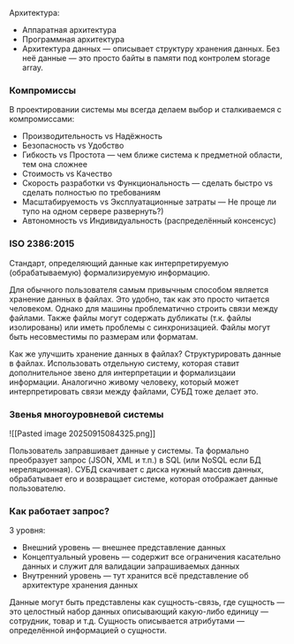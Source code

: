 Архитектура:
- Аппаратная архитектура
- Программная архитектура
- Архитектура данных — описывает структуру хранения данных. Без неё данные — это просто байты в памяти под контролем storage array.
### Компромиссы

В проектировании системы мы всегда делаем выбор и сталкиваемся с компромиссами:

- Производительность vs Надёжность
- Безопасность vs Удобство
- Гибкость vs Простота — чем ближе система к предметной области, тем она сложнее
- Стоимость vs Качество 
- Скорость разработки vs Функциональность — сделать быстро vs сделать полностью по требованиям
- Масштабируемость vs Эксплуатационные затраты — Не проще ли тупо на одном сервере развернуть?)
- Автономность vs Индивидуальность (распределённый консенсус)
### ISO 2386:2015

Стандарт, определяющий данные как интерпретируемую (обрабатываемую) формализируемую информацию.

Для обычного пользователя самым привычным способом является хранение данных в файлах. Это удобно, так как это просто читается человеком. Однако для машины проблематично строить связи между файлами. Также файлы могут содержать дубликаты (т.к. файлы изолированы) или иметь проблемы с синхронизацией. Файлы могут быть несовместимы по размерам или форматам.

Как же улучшить хранение данных в файлах? Структурировать данные в файлах. Использовать отдельную систему, которая ставит дополнительное звено для интерпретации и формализцаии информации. Аналогично живому человеку, который может интерпретировать связи между файлами, СУБД тоже делает это.
### Звенья многоуровневой системы

![[Pasted image 20250915084325.png]]

Пользователь заправшивает данные у системы. Та формально преобразует запрос (JSON, XML и т.п.) в SQL (или NoSQL если БД нереляционная). СУБД скачивает с диска нужный массив данных, обрабатывает его и возвращает системе, которая отображает данные пользователю.
### Как работает запрос?

3 уровня:
- Внешний уровень — внешнее представление данных
- Концептуальный уровень — содержит все ограничения касательно данных и служит для валидации запрашиваемых данных
- Внутренний уровень — тут хранится всё представление об архитектуре хранения данных

Данные могут быть представлены как сущность-связь, где сущность — это целостный набор данных описывающий какую-либо единицу — сотрудник, товар и т.д. Сущность описывается атрибутами — определённой информацией о сущности.


